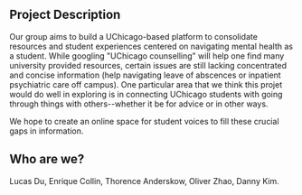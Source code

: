 ## Project Description

Our group aims to build a UChicago-based platform to consolidate resources and student experiences centered on navigating mental health as a student. While googling "UChicago counselling" will help one find many university provided resources, certain issues are still lacking concentrated and concise information (help navigating leave of abscences or inpatient psychiatric care off campus). One particular area that we think this projet would do well in exploring is in connecting UChicago students with going through things with others--whether it be for advice or in other ways. 

We hope to create an online space for student voices to fill these crucial gaps in information. 

## Who are we? 

Lucas Du, Enrique Collin, Thorence Anderskow, Oliver Zhao, Danny Kim.
